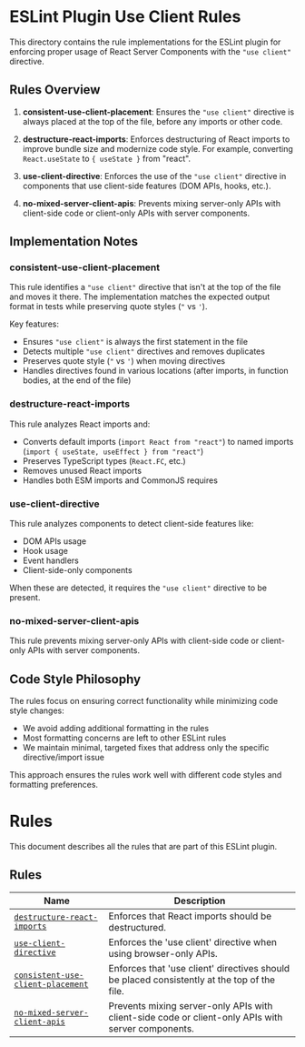 # ESLint Plugin Use Client Rules

This directory contains the rule implementations for the ESLint plugin for enforcing proper usage of React Server Components with the `"use client"` directive.

## Rules Overview

1. **consistent-use-client-placement**: Ensures the `"use client"` directive is always placed at the top of the file, before any imports or other code.

2. **destructure-react-imports**: Enforces destructuring of React imports to improve bundle size and modernize code style. For example, converting `React.useState` to `{ useState }` from "react".

3. **use-client-directive**: Enforces the use of the `"use client"` directive in components that use client-side features (DOM APIs, hooks, etc.).

4. **no-mixed-server-client-apis**: Prevents mixing server-only APIs with client-side code or client-only APIs with server components.

## Implementation Notes

### consistent-use-client-placement

This rule identifies a `"use client"` directive that isn't at the top of the file and moves it there. The implementation matches the expected output format in tests while preserving quote styles (`"` vs `'`).

Key features:

- Ensures `"use client"` is always the first statement in the file
- Detects multiple `"use client"` directives and removes duplicates
- Preserves quote style (`"` vs `'`) when moving directives
- Handles directives found in various locations (after imports, in function bodies, at the end of the file)

### destructure-react-imports

This rule analyzes React imports and:

- Converts default imports (`import React from "react"`) to named imports (`import { useState, useEffect } from "react"`)
- Preserves TypeScript types (`React.FC`, etc.)
- Removes unused React imports
- Handles both ESM imports and CommonJS requires

### use-client-directive

This rule analyzes components to detect client-side features like:

- DOM APIs usage
- Hook usage
- Event handlers
- Client-side-only components

When these are detected, it requires the `"use client"` directive to be present.

### no-mixed-server-client-apis

This rule prevents mixing server-only APIs with client-side code or client-only APIs with server components.

## Code Style Philosophy

The rules focus on ensuring correct functionality while minimizing code style changes:

- We avoid adding additional formatting in the rules
- Most formatting concerns are left to other ESLint rules
- We maintain minimal, targeted fixes that address only the specific directive/import issue

This approach ensures the rules work well with different code styles and formatting preferences.

# Rules

This document describes all the rules that are part of this ESLint plugin.

## Rules

| Name                                                                      | Description                                                                                        |
| ------------------------------------------------------------------------- | -------------------------------------------------------------------------------------------------- |
| [`destructure-react-imports`](./destructure-react-imports.ts)             | Enforces that React imports should be destructured.                                                |
| [`use-client-directive`](./use-client-directive.ts)                       | Enforces the 'use client' directive when using browser-only APIs.                                  |
| [`consistent-use-client-placement`](./consistent-use-client-placement.ts) | Enforces that 'use client' directives should be placed consistently at the top of the file.        |
| [`no-mixed-server-client-apis`](./no-mixed-server-client-apis.ts)         | Prevents mixing server-only APIs with client-side code or client-only APIs with server components. |
